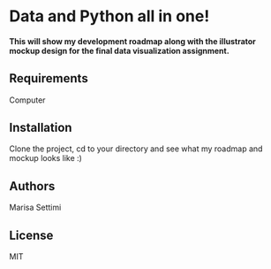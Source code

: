 # Data and Python all in one!

#### This will show my development roadmap along with the illustrator mockup design for the final data visualization assignment.

## Requirements 
Computer

## Installation
Clone the project, cd to your directory and see what my roadmap and mockup looks like :)

## Authors
Marisa Settimi

## License 
MIT